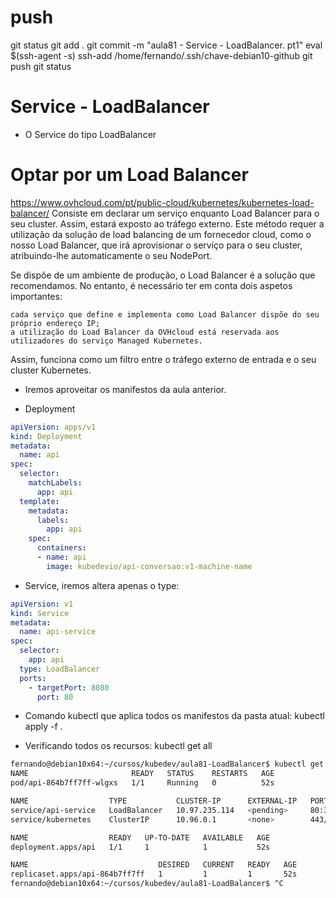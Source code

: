 
# ##############################################################################################################################################################
# ##############################################################################################################################################################
# ##############################################################################################################################################################
# ##############################################################################################################################################################
# push

git status
git add .
git commit -m "aula81 - Service - LoadBalancer. pt1"
eval $(ssh-agent -s)
ssh-add /home/fernando/.ssh/chave-debian10-github
git push
git status


# ##############################################################################################################################################################
# ##############################################################################################################################################################
# ##############################################################################################################################################################
# ##############################################################################################################################################################
# Service - LoadBalancer

- O Service do tipo LoadBalancer


# Optar por um Load Balancer
<https://www.ovhcloud.com/pt/public-cloud/kubernetes/kubernetes-load-balancer/>
Consiste em declarar um serviço enquanto Load Balancer para o seu cluster. Assim, estará exposto ao tráfego externo. Este método requer a utilização da solução de load balancing de um fornecedor cloud, como o nosso Load Balancer, que irá aprovisionar o serviço para o seu cluster, atribuindo-lhe automaticamente o seu NodePort.

Se dispõe de um ambiente de produção, o Load Balancer é a solução que recomendamos. No entanto, é necessário ter em conta dois aspetos importantes:

    cada serviço que define e implementa como Load Balancer dispõe do seu próprio endereço IP;
    a utilização do Load Balancer da OVHcloud está reservada aos utilizadores do serviço Managed Kubernetes.

Assim, funciona como um filtro entre o tráfego externo de entrada e o seu cluster Kubernetes.





- Iremos aproveitar os manifestos da aula anterior.

- Deployment

~~~~yaml
apiVersion: apps/v1
kind: Deployment
metadata:
  name: api
spec:
  selector:
    matchLabels:
      app: api
  template:
    metadata:
      labels:
        app: api
    spec:
      containers:
      - name: api
        image: kubedevio/api-conversao:v1-machine-name
~~~~

- Service, iremos altera apenas o type:

~~~~yaml
apiVersion: v1
kind: Service
metadata:
  name: api-service
spec:
  selector:
    app: api
  type: LoadBalancer
  ports:
    - targetPort: 8080
      port: 80
~~~~



- Comando kubectl que aplica todos os manifestos da pasta atual:
kubectl apply -f .



- Verificando todos os recursos:
kubectl get all

~~~~bash
fernando@debian10x64:~/cursos/kubedev/aula81-LoadBalancer$ kubectl get all
NAME                       READY   STATUS    RESTARTS   AGE
pod/api-864b7ff7ff-wlgxs   1/1     Running   0          52s

NAME                  TYPE           CLUSTER-IP      EXTERNAL-IP   PORT(S)        AGE
service/api-service   LoadBalancer   10.97.235.114   <pending>     80:30042/TCP   6d1h
service/kubernetes    ClusterIP      10.96.0.1       <none>        443/TCP        23d

NAME                  READY   UP-TO-DATE   AVAILABLE   AGE
deployment.apps/api   1/1     1            1           52s

NAME                             DESIRED   CURRENT   READY   AGE
replicaset.apps/api-864b7ff7ff   1         1         1       52s
fernando@debian10x64:~/cursos/kubedev/aula81-LoadBalancer$ ^C
~~~~
